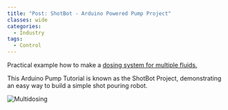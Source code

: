 ```yaml
---
title: "Post: ShotBot - Arduino Powered Pump Project"
classes: wide
categories:
  - Industry
tags:
  - Control
---
```


Practical example how to make a [dosing system for multiple fluids.](https://create.arduino.cc/projecthub/robotgeek-projects-team/shotbot-arduino-powered-pump-project-296501)

This Arduino Pump Tutorial is known as the ShotBot Project, demonstrating an easy way to build a simple shot pouring robot.

![Multidosing](https://hackster.imgix.net/uploads/attachments/205885/FT1QXLHIJX7DT0G.LARGE.jpg?auto=compress%2Cformat&w=900&h=675&fit=min)

